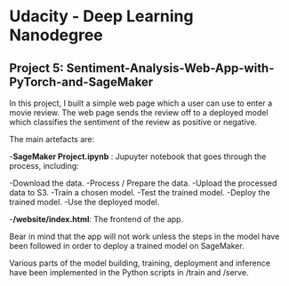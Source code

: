 # Udacity - Deep Learning Nanodegree

## Project 5: Sentiment-Analysis-Web-App-with-PyTorch-and-SageMaker

In this project, I built a simple web page which a user can use to enter a movie review. The web page sends the review off to a deployed model which classifies the sentiment of the review as positive or negative.

The main artefacts are:

-**SageMaker Project.ipynb** : Jupuyter notebook that goes through the process, including:

-Download the data.
-Process / Prepare the data.
-Upload the processed data to S3.
-Train a chosen model.
-Test the trained model.
-Deploy the trained model.
-Use the deployed model.

-**/website/index.html**: The frontend of the app. 

Bear in mind that the app will not work unless the steps in the model have been followed in order to deploy a trained model on SageMaker.

Various parts of the model building, training, deployment and inference have been implemented in the Python scripts in /train and /serve.
